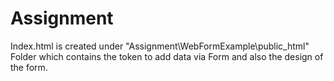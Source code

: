 # Assignment
Index.html is created under "Assignment\WebFormExample\public_html" Folder which contains the token to add data via Form and also the design of the form.
